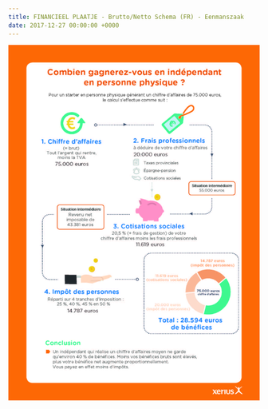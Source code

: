 ```yaml
---
title: FINANCIEEL PLAATJE - Brutto/Netto Schema (FR) - Eenmanszaak
date: 2017-12-27 00:00:00 +0000
---
```

![](/uploads/2018/03/21/Xerius_infographic_hoeveel_verdienen_starter-FR.jpg)